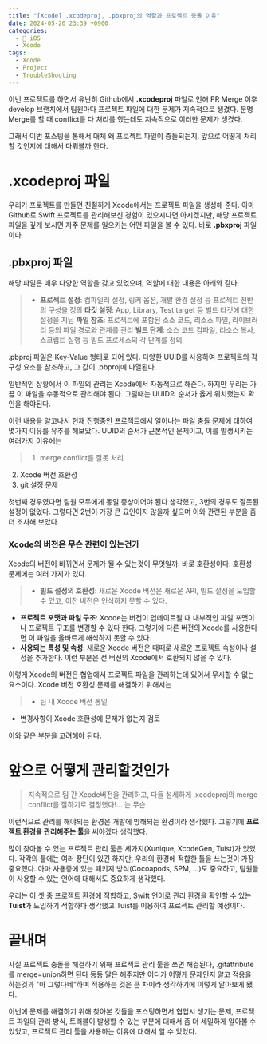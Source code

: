 ```yaml
---
title: "[Xcode] .xcodeproj, .pbxproj의 역할과 프로젝트 충돌 이유"
date: 2024-05-20 23:39 +0900
categories:
  - 🍎 iOS
  - Xcode
tags:
  - Xcode
  - Project
  - TroubleShooting
---
```

이번 프로젝트를 하면서 유난히 Github에서 **.xcodeproj** 파일로 인해 PR Merge 이후 develop 브랜치에서 팀원마다 프로젝트 파일에 대한 문제가 지속적으로 생겼다. 분명 Merge를 할 때 conflict를 다 처리를 했는데도 지속적으로 이러한 문제가 생겼다.

그래서 이번 포스팅을 통해서 대체 왜 프로젝트 파일이 충돌되는지, 앞으로 어떻게 처리할 것인지에 대해서 다뤄볼까 한다.

# .xcodeproj 파일
우리가 프로젝트를 만들면 친절하게 Xcode에서는 프로젝트 파일을 생성해 준다. 아마 Github로 Swift 프로젝트를 관리해보신 경험이 있으시다면 아시겠지만, 해당 프로젝트 파일을 깊게 보시면 자주 문제를 일으키는 어떤 파일을 볼 수 있다. 바로 **.pbxproj** 파일이다. 

## .pbxproj 파일

해당 파일은 매우 다양한 역할을 갖고 있었으며, 역할에 대한 내용은 아래와 같다.
> - **프로젝트 설정**: 컴파일러 설정, 링커 옵션, 개발 환경 설정 등 프로젝트 전반의 구성을 정의
>   **타깃 설정**: App, Library, Test target 등 빌드 타깃에 대한 설정을 지님
>   **파일 참조**: 프로젝트에 포함된 소소 코드, 리소스 파일, 라이브러리 등의 파일 경로와 관계를 관리
>   **빌드 단계**: 소스 코드 컴파일, 리소스 복사, 스크립트 실행 등 빌드 프로세스의 각 단계를 정의

.pbproj 파일은 Key-Value 형태로 되어 있다. 다양한 UUID를 사용하여 프로젝트의 각 구성 요소를 참조하고, 그 값이 .pbproj에 나열된다. 

일반적인 상황에서 이 파일의 관리는 Xcode에서 자동적으로 해준다. 하지만 우리는 가끔 이 파일을 수동적으로 관리해야 된다. 그럴때는 UUID의 순서가 옳게 위치했는지 확인을 해야된다.

이런 내용을 알고나서 현재 진행중인 프로젝트에서 일어나는 파일 충돌 문제에 대하여 몇가지 이유를 유추를 해보았다. UUID의 순서가 근본적인 문제이고, 이를 발생시키는 여러가지 이유에는 

> 1. merge conflict를 잘못 처리
2. Xcode 버전 호환성
3. git 설정 문제

첫번째 경우였다면 팀원 모두에게 동일 증상이어야 된다 생각했고, 3번의 경우도 잘못된 설정이 없었다. 그렇다면 2번이 가장 큰 요인이지 않을까 싶으며 이와 관련된 부분을 좀 더 조사해 보았다.

### Xcode의 버전은 무슨 관련이 있는건가
Xcode의 버전이 바뀌면서 문제가 될 수 있는것이 무엇일까. 바로 호환성이다. 호환성 문제에는 여러 가지가 있다.
> - **빌드 설정의 호환성**: 새로운 Xcode 버전은 새로운 API, 빌드 설정을 도입할 수 있고, 이전 버전은 인식하지 못할 수 있다.
- **프로젝트 포맷과 파일 구조**: Xcode는 버전이 업데이트될 때 내부적인 파일 포맷이나 프로젝트 구조를 변경할 수 있다 한다. 그렇기에 다른 버전의 Xcode를 사용한다면 이 파일을 올바르게 해석하지 못할 수 있다.
- **사용되는 특성 및 속성**: 새로운 Xcode 버전은 때때로 새로운 프로젝트 속성이나 설정을 추가한다. 이런 부분은 전 버전의 Xcode에서 호환되지 않을 수 있다.

이렇게 Xcode의 버전은 협업에서 프로젝트 파일을 관리하는데 있어서 무시할 수 없는 요소이다. Xcode 버전 호환성 문제를 해결하기 위해서는

> - 팀 내 Xcode 버전 통일
- 변경사항이 Xcode 호환성에 문제가 없는지 검토

이와 같은 부분을 고려해야 된다.

# 앞으로 어떻게 관리할것인가
> 지속적으로 팀 간 Xcode버전을 관리하고, 다들 섬세하게 .xcodeproj의 merge conflict를 잘하기로 결정했다!... 는 무슨

이런식으로 관리를 해야되는 환경은 개발에 방해되는 환경이라 생각했다. 그렇기에 **프로젝트 환경을 관리해주는 툴**을 써야겠다 생각했다. 

많이 찾아볼 수 있는 프로젝트 관리 툴은 세가지(Xunique, XcodeGen, Tuist)가 있었다. 각각의 툴에는 여러 장단이 있긴 하지만, 우리의 환경에 적합한 툴을 쓰는것이 가장 중요했다. 아마 사용중에 있는 패키지 방식(Cocoapods, SPM, ...)도 중요하고, 팀원들이 사용할 수 있는 언어에 대해서도 중요하게 생각했다. 

우리는 이 셋 중 프로젝트 환경에 적합하고, Swift 언어로 관리 환경을 확인할 수 있는 **Tuist**가 도입하기 적합하다 생각했고 Tuist를 이용하여 프로젝트 관리할 예정이다. 

# 끝내며
사실 프로젝트 충돌을 해결하기 위해 프로젝트 관리 툴을 쓰면 해결된다, .gitattribute를 merge=union하면 된다 등등 말은 해주지만 어디가 어떻게 문제인지 알고 적용을 하는것과 "아 그렇다네"하며 적용하는 것은 큰 차이라 생각하기에 이렇게 알아보게 됐다.

이번에 문제를 해결하기 위해 찾아본 것들을 포스팅하면서 협업시 생기는 문제, 프로젝트 파일의 관리 방식, 트러블이 발생할 수 있는 부분에 대해서 좀 더 세밀하게 알아볼 수 있었고, 프로젝트 관리 툴을 사용하는 이유에 대해서 알 수 있었다.